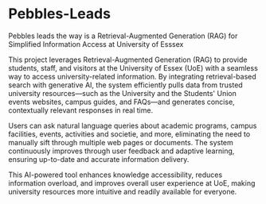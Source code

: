 # Pebbles-Leads
Pebbles leads the way is a Retrieval-Augmented Generation (RAG) for Simplified Information Access at University of Esssex

This project leverages Retrieval-Augmented Generation (RAG) to provide students, staff, and visitors at the University of Essex (UoE) with a seamless way to access university-related information. By integrating retrieval-based search with generative AI, the system efficiently pulls data from trusted university resources—such as the University and the Students' Union events websites, campus guides, and FAQs—and generates concise, contextually relevant responses in real time.

Users can ask natural language queries about academic programs, campus facilities, events, activities and societie, and more, eliminating the need to manually sift through multiple web pages or documents. The system continuously improves through user feedback and adaptive learning, ensuring up-to-date and accurate information delivery.

This AI-powered tool enhances knowledge accessibility, reduces information overload, and improves overall user experience at UoE, making university resources more intuitive and readily available for everyone.
